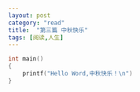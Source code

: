 ```yaml
---
layout: post
category: "read"
title:  "第三篇 中秋快乐"
tags: [阅读,人生]
---
```


```C
int main()
{
	printf("Hello Word,中秋快乐！\n")
}
```
